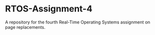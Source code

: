 # RTOS-Assignment-4
A repository for the fourth Real-Time Operating Systems assignment on page replacements.
